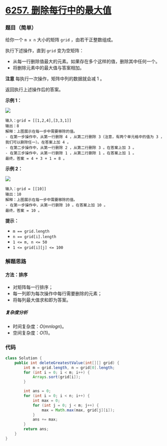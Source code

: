 # [6257. 删除每行中的最大值](https://leetcode.cn/problems/delete-greatest-value-in-each-row/)

### 题目（简单）

给你一个 `m x n` 大小的矩阵 `grid` ，由若干正整数组成。

执行下述操作，直到 `grid` 变为空矩阵：

* 从每一行删除值最大的元素。如果存在多个这样的值，删除其中任何一个。
* 将删除元素中的最大值与答案相加。

**注意** 每执行一次操作，矩阵中列的数据就会减 1 。

返回执行上述操作后的答案。

**示例 1：**

![](https://assets.leetcode.com/uploads/2022/10/19/q1ex1.jpg)

```
输入：grid = [[1,2,4],[3,3,1]]
输出：8
解释：上图展示在每一步中需要移除的值。
- 在第一步操作中，从第一行删除 4 ，从第二行删除 3（注意，有两个单元格中的值为 3 ，我们可以删除任一）。在答案上加 4 。
- 在第二步操作中，从第一行删除 2 ，从第二行删除 3 。在答案上加 3 。
- 在第三步操作中，从第一行删除 1 ，从第二行删除 1 。在答案上加 1 。
最终，答案 = 4 + 3 + 1 = 8 。
```

**示例 2：**

![](https://assets.leetcode.com/uploads/2022/10/19/q1ex2.jpg)

```
输入：grid = [[10]]
输出：10
解释：上图展示在每一步中需要移除的值。
- 在第一步操作中，从第一行删除 10 。在答案上加 10 。
最终，答案 = 10 。
```

**提示：**

* `m == grid.length`
* `n == grid[i].length`
* `1 <= m, n <= 50`
* `1 <= grid[i][j] <= 100`

### 解题思路

#### 方法：排序

- 对矩阵每一行排序；
- 每一列即为每次操作中每行需要删除的元素；
- 将每列最大值求和即为答案。

##### 复杂度分析

- 时间复杂度：$O(mnlogn)$。
- 空间复杂度：$O(1)$。

### 代码

```java
class Solution {
    public int deleteGreatestValue(int[][] grid) {
        int m = grid.length, n = grid[0].length;
        for (int i = 0; i < m; i++) {
            Arrays.sort(grid[i]);
        }

        int ans = 0;
        for (int i = 0; i < n; i++) {
            int max = 0;
            for (int j = 0; j < m; j++) {
                max = Math.max(max, grid[j][i]);
            }
            ans += max;
        }
        return ans;
    }
}
```
